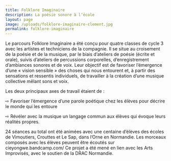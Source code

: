 ```yaml
---
title: Folklore Imaginaire
description: La poésie sonore à l’école
layout: page
image: /uploads/folklore-imaginaire-clement.jpg
permalink: folklore-imaginaire
---
```



Le parcours Folklore Imaginaire a été conçu pour quatre classes de cycle 3 avec les artistes et techniciens de la compagnie. Il se situe au croisement de la poésie et de la musique, par le biais d’ateliers de poésie (écrite et orale), suivis d’ateliers de percussions corporelles, d’enregistrement d’ambiances sonores et de voix. Leur objectif est de favoriser l’émergence d’une « vision sensible » des choses qui nous entourent et, à partir des sensations et ressentis individuels, de travailler à la création d’une musique collective mêlant sons et voix.

Les deux principaux axes de travail étaient de :

⇨ Favoriser l’émergence d’une parole poétique chez les élèves pour décrire le monde qui les entoure

⇨ Révéler avec la musique un langage commun aux élèves qui évoque leurs réalités propres.

24 séances au total ont été animées avec une centaine d’élèves des écoles de Vimoutiers, Crouttes et Le Sap, dans l’Orne en Normandie. Les morceaux composés avec les élèves peuvent être
écoutés sur cieyongwe.bandcamp.com/ Ce projet a été mené en lien avec les Arts Improvisés, avec le soutien de la DRAC Normandie.
